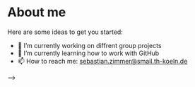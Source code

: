 # About me 

Here are some ideas to get you started:

- 🔭 I’m currently working on diffrent group projects 
- 🌱 I’m currently learning how to work with GitHub 
- 📫 How to reach me: sebastian.zimmer@smail.th-koeln.de

-->
